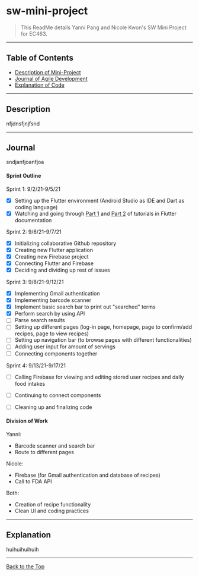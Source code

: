 # sw-mini-project

> This ReadMe details Yanni Pang and Nicole Kwon's SW Mini Project for EC463. 

---


## Table of Contents


- [Description of Mini-Project](#description)
- [Journal of Agile Development](#journal)
- [Explanation of Code](#explanation) 

---

## Description

nfjdnsfjnjfsnd

---

## Journal

sndjanfjoanfjoa

#### Sprint Outline

Sprint 1: 9/2/21-9/5/21
- [x] Setting up the Flutter environment (Android Studio as IDE and Dart as coding language)
- [x] Watching and going through [Part 1](https://flutter.dev/docs/get-started/codelab) and [Part 2](https://codelabs.developers.google.com/codelabs/first-flutter-app-pt2#0) of tutorials in Flutter documentation

Sprint 2: 9/6/21-9/7/21
- [x] Initializing collaborative Github repository
- [x] Creating new Flutter application
- [x] Creating new Firebase project
- [x] Connecting Flutter and Firebase
- [x] Deciding and dividing up rest of issues

Sprint 3: 9/8/21-9/12/21
- [x] Implementing Gmail authentication
- [x] Implementing barcode scanner 
- [x] Implement basic search bar to print out "searched" terms
- [x] Perform search by using API
- [ ] Parse search results
- [ ] Setting up different pages (log-in page, homepage, page to confirm/add recipes, page to view recipes) 
- [ ] Setting up navigation bar (to browse pages with different functionalities)
- [ ] Adding user input for amount of servings
- [ ] Connecting components together

Sprint 4: 9/13/21-9/17/21
- [ ] Calling Firebase for viewing and editing stored user recipes and daily food intakes
- [ ] Continuing to connect components
- [ ] Cleaning up and finalizing code


#### Division of Work

Yanni:
- Barcode scanner and search bar
- Route to different pages

Nicole: 
- Firebase (for Gmail authentication and database of recipes)
- Call to FDA API

Both: 
- Creation of recipe functionality
- Clean UI and coding practices


---

## Explanation

huihuihuihuih

---

[Back to the Top](#sw-mini-project)

